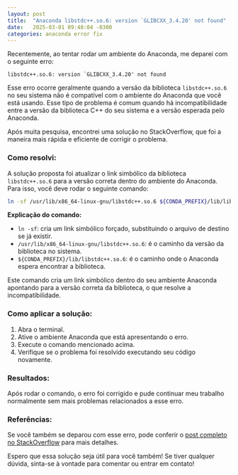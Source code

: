```yaml
---
layout: post
title:  "Anaconda libstdc++.so.6: version `GLIBCXX_3.4.20' not found"
date:   2025-03-01 09:48:04 -0300
categories: anaconda error fix
---
```


Recentemente, ao tentar rodar um ambiente do Anaconda, me deparei com o seguinte erro:

```
libstdc++.so.6: version `GLIBCXX_3.4.20' not found
```

Esse erro ocorre geralmente quando a versão da biblioteca `libstdc++.so.6` no seu sistema não é compatível com o ambiente do Anaconda que você está usando. Esse tipo de problema é comum quando há incompatibilidade entre a versão da biblioteca C++ do seu sistema e a versão esperada pelo Anaconda.

Após muita pesquisa, encontrei uma solução no StackOverflow, que foi a maneira mais rápida e eficiente de corrigir o problema.

### Como resolvi:

A solução proposta foi atualizar o link simbólico da biblioteca `libstdc++.so.6` para a versão correta dentro do ambiente do Anaconda. Para isso, você deve rodar o seguinte comando:

```bash
ln -sf /usr/lib/x86_64-linux-gnu/libstdc++.so.6 ${CONDA_PREFIX}/lib/libstdc++.so.6
```

**Explicação do comando:**
- `ln -sf`: cria um link simbólico forçado, substituindo o arquivo de destino se já existir.
- `/usr/lib/x86_64-linux-gnu/libstdc++.so.6`: é o caminho da versão da biblioteca no sistema.
- `${CONDA_PREFIX}/lib/libstdc++.so.6`: é o caminho onde o Anaconda espera encontrar a biblioteca.

Este comando cria um link simbólico dentro do seu ambiente Anaconda apontando para a versão correta da biblioteca, o que resolve a incompatibilidade.

### Como aplicar a solução:

1. Abra o terminal.
2. Ative o ambiente Anaconda que está apresentando o erro.
3. Execute o comando mencionado acima.
4. Verifique se o problema foi resolvido executando seu código novamente.

### Resultados:

Após rodar o comando, o erro foi corrigido e pude continuar meu trabalho normalmente sem mais problemas relacionados a esse erro.

### Referências:

Se você também se deparou com esse erro, pode conferir o [post completo no StackOverflow](https://stackoverflow.com/questions/48453497/anaconda-libstdc-so-6-version-glibcxx-3-4-20-not-found) para mais detalhes.

Espero que essa solução seja útil para você também! Se tiver qualquer dúvida, sinta-se à vontade para comentar ou entrar em contato!

